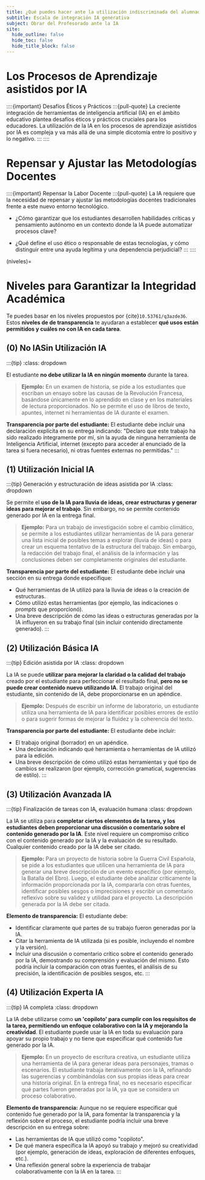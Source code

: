 ```yaml
---
title: ¿Qué puedes hacer ante la utilización indiscriminada del alumnado de la IA?
subtitle: Escala de integración IA generativa
subject: Obrar del Profesorado ante la IA
site:
  hide_outline: false
  hide_toc: false
  hide_title_block: false
---
```


# Los Procesos de Aprendizaje asistidos por IA

::::{important} Desafíos Éticos y Prácticos 
:::{pull-quote}
La creciente integración de herramientas de inteligencia artificial (IA) en el ámbito educativo plantea desafíos éticos y prácticos cruciales para los educadores. La utilización de la IA en los procesos de aprendizaje asistidos por IA es compleja y va más allá de una simple dicotomía entre lo positivo y lo negativo.
:::
::::

# Repensar y Ajustar las Metodologías Docentes

::::{important} Repensar la Labor Docente 
:::{pull-quote}
La IA requiere que la necesidad de repensar y ajustar las metodologías docentes tradicionales frente a este nuevo entorno tecnológico. 

* ¿Cómo garantizar que los estudiantes desarrollen habilidades críticas y pensamiento autónomo en un contexto donde la IA puede automatizar procesos clave? 

* ¿Qué define el uso ético o responsable de estas tecnologías, y cómo distinguir entre una ayuda legítima y una dependencia perjudicial?
:::
::::

(niveles)=
# Niveles para Garantizar la Integridad Académica

Te puedes basar en los niveles propuestos por {cite}`10.53761/q3azde36`. Estos **niveles de de transparencia** te ayudaran a establecer **qué usos están permitidos y cuáles no con IA en cada tarea**. 


## (0) No IASin Utilización IA

:::{tip} 
:class: dropdown 

El estudiante **no debe utilizar la IA en ningún momento** durante la tarea.

> **Ejemplo:** En un examen de historia, se pide a los estudiantes que escriban un ensayo sobre las causas de la Revolución Francesa, basándose únicamente en lo aprendido en clase y en los materiales de lectura proporcionados. No se permite el uso de libros de texto, apuntes, internet ni herramientas de IA durante el examen.

**Transparencia por parte del estudiante:** El estudiante debe incluir una declaración explícita en su entrega indicando: "Declaro que este trabajo ha sido realizado íntegramente por mí, sin la ayuda de ninguna herramienta de Inteligencia Artificial, internet (excepto para acceder al enunciado de la tarea si fuera necesario), ni otras fuentes externas no permitidas."
:::

## (1) Utilización Inicial IA


:::{tip} Generación y estructuración de ideas asistida por IA
:class: dropdown 

Se permite el **uso de la IA para lluvia de ideas, crear estructuras y generar ideas para mejorar el trabajo**. Sin embargo, no se permite contenido generado por IA en la entrega final.

> **Ejemplo:** Para un trabajo de investigación sobre el cambio climático, se permite a los estudiantes utilizar herramientas de IA para generar una lista inicial de posibles temas a explorar (lluvia de ideas) o para crear un esquema tentativo de la estructura del trabajo. Sin embargo, la redacción del trabajo final, el análisis de la información y las conclusiones deben ser completamente originales del estudiante.

**Transparencia por parte del estudiante:** El estudiante debe incluir una sección en su entrega donde especifique:
* Qué herramientas de IA utilizó para la lluvia de ideas o la creación de estructuras.
* Cómo utilizó estas herramientas (por ejemplo, las indicaciones o *prompts* que proporcionó).
* Una breve descripción de cómo las ideas o estructuras generadas por la IA influyeron en su trabajo final (sin incluir contenido directamente generado).
:::

## (2) Utilización Básica IA

:::{tip} Edición asistida por IA
:class: dropdown 

La IA se puede **utilizar para mejorar la claridad o la calidad del trabajo** creado por el estudiante para perfeccionar el resultado final, **pero no se puede crear contenido nuevo utilizando IA**. El trabajo original del estudiante, sin contenido de IA, debe proporcionarse en un apéndice.

> **Ejemplo:** Después de escribir un informe de laboratorio, un estudiante utiliza una herramienta de IA para identificar posibles errores de estilo o para sugerir formas de mejorar la fluidez y la coherencia del texto. 

**Transparencia por parte del estudiante:** El estudiante debe incluir:
* El trabajo original (borrador) en un apéndice.
* Una declaración indicando qué herramienta o herramientas de IA utilizó para la edición.
* Una breve descripción de cómo utilizó estas herramientas y qué tipo de cambios se realizaron (por ejemplo, corrección gramatical, sugerencias de estilo).
:::

## (3) Utilización Avanzada IA

:::{tip} Finalización de tareas con IA, evaluación humana
:class: dropdown 

La IA se utiliza para **completar ciertos elementos de la tarea, y los estudiantes deben proporcionar una discusión o comentario sobre el contenido generado por la IA**. Este nivel requiere un compromiso crítico con el contenido generado por la IA y la evaluación de su resultado. Cualquier contenido creado por la IA debe ser citado.

> **Ejemplo:** Para un proyecto de historia sobre la Guerra Civil Española, se pide a los estudiantes que utilicen una herramienta de IA para generar una breve descripción de un evento específico (por ejemplo, la Batalla del Ebro). Luego, el estudiante debe analizar críticamente la información proporcionada por la IA, compararla con otras fuentes, identificar posibles sesgos o imprecisiones y escribir un comentario reflexivo sobre su validez y utilidad para el proyecto. La descripción generada por la IA debe ser citada.

**Elemento de transparencia:** El estudiante debe:
* Identificar claramente qué partes de su trabajo fueron generadas por la IA.
* Citar la herramienta de IA utilizada (si es posible, incluyendo el nombre y la versión).
* Incluir una discusión o comentario crítico sobre el contenido generado por la IA, demostrando su comprensión y evaluación del mismo. Esto podría incluir la comparación con otras fuentes, el análisis de su precisión, la identificación de posibles sesgos, etc.
:::

## (4) Utilización Experta IA

:::{tip} IA completa
:class: dropdown 

La IA debe utilizarse como **un 'copiloto' para cumplir con los requisitos de la tarea, permitiendo un enfoque colaborativo con la IA y mejorando la creatividad**. El estudiante puede usar la IA en toda su evaluación para apoyar su propio trabajo y no tiene que especificar qué contenido fue generado por la IA.

> **Ejemplo:** En un proyecto de escritura creativa, un estudiante utiliza una herramienta de IA para generar ideas para personajes, tramas o escenarios. El estudiante trabaja iterativamente con la IA, refinando las sugerencias y combinándolas con sus propias ideas para crear una historia original. En la entrega final, no es necesario especificar qué partes fueron generadas por la IA, ya que se considera un proceso colaborativo.

**Elemento de transparencia:** Aunque no se requiere especificar qué contenido fue generado por la IA, para fomentar la transparencia y la reflexión sobre el proceso, el estudiante podría incluir una breve descripción en su entrega sobre:
* Las herramientas de IA que utilizó como "copiloto".
* De qué manera específica la IA apoyó su trabajo y mejoró su creatividad (por ejemplo, generación de ideas, exploración de diferentes enfoques, etc.).
* Una reflexión general sobre la experiencia de trabajar colaborativamente con la IA en la tarea.
:::
